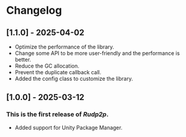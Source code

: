 ﻿# Changelog

## [1.1.0] - 2025-04-02
- Optimize the performance of the library.
- Change some API to be more user-friendly and the performance is better.
- Reduce the GC allocation.
- Prevent the duplicate callback call.
- Added the config class to customize the library.

## [1.0.0] - 2025-03-12
### This is the first release of *Rudp2p*.
- Added support for Unity Package Manager.
